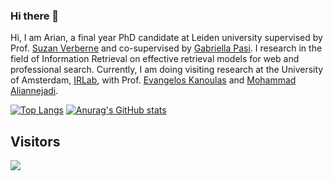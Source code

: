 ### Hi there 👋


Hi, I am Arian, a final year PhD candidate at Leiden university supervised by Prof. [Suzan Verberne](https://scholar.google.com/citations?hl=en&user=-IHDKA0AAAAJ&view_op=list_works&sortby=pubdate) and co-supervised by [Gabriella Pasi](https://scholar.google.it/citations?view_op=list_works&hl=en&hl=en&user=5KWMh6wAAAAJ&sortby=pubdate). I research in the field of Information Retrieval on effective retrieval models for web and professional search. Currently, I am doing visiting research at the University of Amsterdam, [IRLab](https://irlab.science.uva.nl/), with Prof. [Evangelos Kanoulas](https://scholar.google.com/citations?hl=en&user=0HybxV4AAAAJ&view_op=list_works&sortby=pubdate) and [Mohammad Aliannejadi](https://scholar.google.com/citations?user=yiZk6coAAAAJ&hl=en&oi=ao).


[![Top Langs](https://github-readme-stats.vercel.app/api/top-langs/?username=arian-askari)](https://github.com/anuraghazra/github-readme-stats)
[![Anurag's GitHub stats](https://github-readme-stats.vercel.app/api?username=arian-askari&show_icons=true&line_height=40)](https://github.com/anuraghazra/github-readme-stats)

## Visitors

<img src="https://profile-counter.glitch.me/arian-askari/count.svg" />
